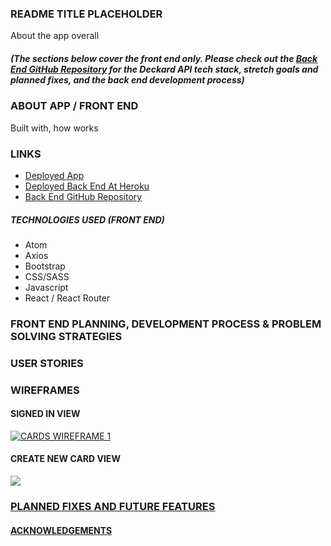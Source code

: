 ### README TITLE PLACEHOLDER
About the app overall

##### (The sections below cover the front end only. Please check out the [Back End GitHub Repository](https://github.com/alexgdav/cards-api) for the Deckard API tech stack, stretch goals and planned fixes, and the back end development process)
### ABOUT APP / FRONT END
Built with, how works
### LINKS
- [Deployed App](http://#)
- [Deployed Back End At Heroku](https://glacial-eyrie-35831.herokuapp.com/)
- [Back End GitHub Repository](https://github.com/alexgdav/cards-api)
##### TECHNOLOGIES USED (FRONT END)
- Atom
- Axios
- Bootstrap
- CSS/SASS
- Javascript
- React / React Router

### FRONT END PLANNING, DEVELOPMENT PROCESS & PROBLEM SOLVING STRATEGIES
### USER STORIES
### WIREFRAMES
#### SIGNED IN VIEW
<a href="https://imgur.com/FSngKXp"><img src="https://i.imgur.com/FSngKXp.png" title="CARDS WIREFRAME 1" /></a>
#### CREATE NEW CARD VIEW
<a href="https://imgur.com/9ZUucGL"><img src="https://i.imgur.com/9ZUucGL.png">
### PLANNED FIXES AND FUTURE FEATURES
#### ACKNOWLEDGEMENTS
